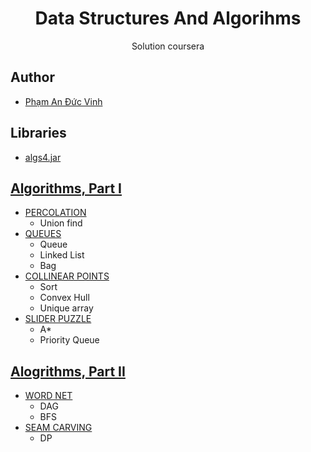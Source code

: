 <h1 align="center"><project-name>Data Structures And Algorihms</h1>
<p align="center"><project-description>Solution coursera</p>

## Author
- [Phạm An Đức Vinh](https://www.facebook.com/phamanducvinhuet/)

## Libraries
- [algs4.jar]()

## [Algorithms, Part I](https://www.coursera.org/learn/algorithms-part1)
- [PERCOLATION](https://coursera.cs.princeton.edu/algs4/assignments/percolation/specification.php) 
  - Union find
- [QUEUES](https://coursera.cs.princeton.edu/algs4/assignments/queues/specification.php) 
  - Queue 
  - Linked List 
  - Bag
- [COLLINEAR POINTS](https://coursera.cs.princeton.edu/algs4/assignments/collinear/specification.php)
  - Sort
  - Convex Hull
  - Unique array
- [SLIDER PUZZLE](https://coursera.cs.princeton.edu/algs4/assignments/8puzzle/specification.php)
  - A*
  - Priority Queue
## [Alogrithms, Part II](https://www.coursera.org/learn/algorithms-part2)
- [WORD NET](https://coursera.cs.princeton.edu/algs4/assignments/wordnet/specification.php)
  - DAG
  - BFS
- [SEAM CARVING](https://coursera.cs.princeton.edu/algs4/assignments/seam/specification.php)
  - DP
